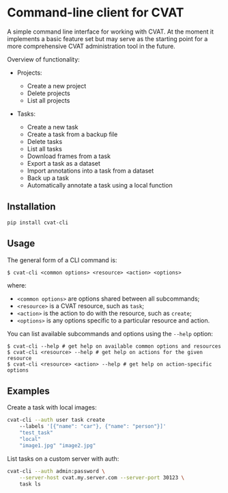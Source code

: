 # Command-line client for CVAT

A simple command line interface for working with CVAT. At the moment it
implements a basic feature set but may serve as the starting point for a more
comprehensive CVAT administration tool in the future.

Overview of functionality:

- Projects:
  - Create a new project
  - Delete projects
  - List all projects

- Tasks:
  - Create a new task
  - Create a task from a backup file
  - Delete tasks
  - List all tasks
  - Download frames from a task
  - Export a task as a dataset
  - Import annotations into a task from a dataset
  - Back up a task
  - Automatically annotate a task using a local function

## Installation

`pip install cvat-cli`

## Usage

The general form of a CLI command is:

```console
$ cvat-cli <common options> <resource> <action> <options>
```

where:

- `<common options>` are options shared between all subcommands;
- `<resource>` is a CVAT resource, such as `task`;
- `<action>` is the action to do with the resource, such as `create`;
- `<options>` is any options specific to a particular resource and action.

You can list available subcommands and options using the `--help` option:

```
$ cvat-cli --help # get help on available common options and resources
$ cvat-cli <resource> --help # get help on actions for the given resource
$ cvat-cli <resource> <action> --help # get help on action-specific options
```

## Examples

Create a task with local images:

```bash
cvat-cli --auth user task create
    --labels '[{"name": "car"}, {"name": "person"}]'
    "test_task"
    "local"
    "image1.jpg" "image2.jpg"
```

List tasks on a custom server with auth:

```bash
cvat-cli --auth admin:password \
    --server-host cvat.my.server.com --server-port 30123 \
    task ls
```
